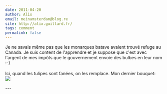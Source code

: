```yaml
---
date: 2011-04-20
author: Alix
email: meinamsterdam@blog.re
site: http://alix.guillard.fr/
tags: comment
permalink: false
---
```


<p>
Je ne savais même pas que les monarques batave avaient trouvé refuge au Canada. Je suis content de l'apprendre et je suppose que c'est avec l'argent de mes impôts que le gouvernement envoie des bulbes en leur nom :-)
<br/><br/>
Ici, quand les tulipes sont fanées, on les remplace. Mon dernier bouquet:<br/>
<img src="http://a5.sphotos.ak.fbcdn.net/hphotos-ak-snc6/208032_10150162775562830_589882829_6758953_4135558_n.jpg" />

</p>
---